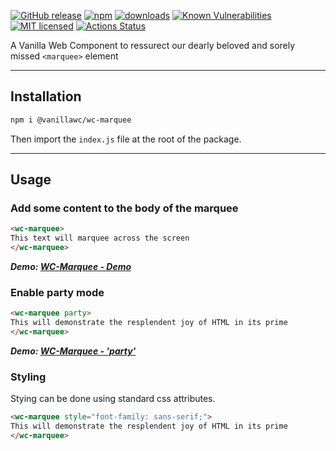 [![GitHub release](https://img.shields.io/github/v/release/vanillawc/wc-marquee.svg)](https://github.com/vanillawc/wc-marquee/releases)
[![npm](https://badgen.net/npm/v/@vanillawc/wc-marquee)](https://www.npmjs.com/package/@vanillawc/wc-marquee)
[![downloads](https://badgen.net/npm/dt/@vanillawc/wc-marquee)](https://www.npmjs.com/package/@vanillawc/wc-marquee)
[![Known Vulnerabilities](https://snyk.io/test/npm/@vanillawc/wc-marquee/badge.svg)](https://snyk.io/test/npm/@vanillawc/wc-marquee)
[![MIT licensed](https://img.shields.io/badge/license-MIT-blue.svg)](https://raw.githubusercontent.com/vanillawc/wc-marquee/master/LICENSE)
[![Actions Status](https://github.com/vanillawc/wc-marquee/workflows/Release/badge.svg)](https://github.com/vanillawc/wc-marquee/actions)

A Vanilla Web Component to ressurect our dearly beloved and sorely missed `<marquee>` element

 <!-- TODO: Add video graphic here -->

-----

## Installation

```sh
npm i @vanillawc/wc-marquee
```

Then import the `index.js` file at the root of the package.

-----

## Usage

### Add some content to the body of the marquee

```html
<wc-marquee>
This text will marquee across the screen
</wc-marquee>
```

***Demo: [WC-Marquee - Demo][]***

### Enable party mode

```html
<wc-marquee party>
This will demonstrate the resplendent joy of HTML in its prime
</wc-marquee>
```

***Demo: [WC-Marquee - 'party'][]***

### Styling

Stying can be done using standard css attributes.

```html
<wc-marquee style="font-family: sans-serif;">
This will demonstrate the resplendent joy of HTML in its prime
</wc-marquee>
```

[WC-Marquee - Demo]: https://vanillawc.github.io/wc-marquee/demo/basic-usage.html
[WC-Marquee - 'party']: https://vanillawc.github.io/wc-marquee/demo/party-attribute.html